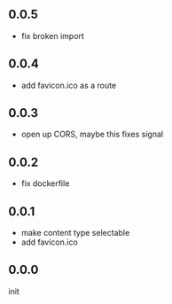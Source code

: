 ## 0.0.5

- fix broken import

## 0.0.4

- add favicon.ico as a route

## 0.0.3

- open up CORS, maybe this fixes signal

## 0.0.2

- fix dockerfile

## 0.0.1

- make content type selectable
- add favicon.ico

## 0.0.0

init

